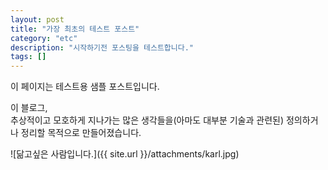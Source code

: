 ```yaml
---
layout: post
title: "가장 최초의 테스트 포스트"
category: "etc"
description: "시작하기전 포스팅을 테스트합니다."
tags: []
---
```


이 페이지는 테스트용 샘플 포스트입니다.

이 블로그,  
추상적이고 모호하게 지나가는 많은 생각들을(아마도 대부분 기술과 관련된) 정의하거나 정리할 목적으로 만들어졌습니다.

![닮고싶은 사람입니다.]({{ site.url }}/attachments/karl.jpg)  



